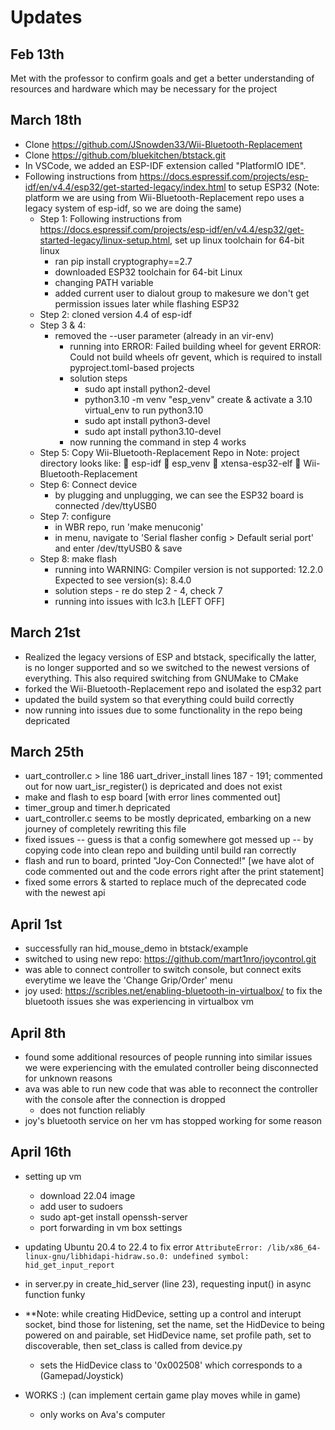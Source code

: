 # Updates

## Feb 13th

Met with the professor to confirm goals and get a better understanding of resources and hardware which may be necessary for the project

## March 18th

- Clone <https://github.com/JSnowden33/Wii-Bluetooth-Replacement>
- Clone <https://github.com/bluekitchen/btstack.git>
- In VSCode, we added an ESP-IDF extension called "PlatformIO IDE".
- Following instructions from <https://docs.espressif.com/projects/esp-idf/en/v4.4/esp32/get-started-legacy/index.html> to setup ESP32 (Note: platform we are using from Wii-Bluetooth-Replacement repo uses a legacy system of esp-idf, so we are doing the same)
  - Step 1: Following instructions from <https://docs.espressif.com/projects/esp-idf/en/v4.4/esp32/get-started-legacy/linux-setup.html>, set up linux toolchain for 64-bit linux
    - ran pip install cryptography==2.7
    - downloaded ESP32 toolchain for 64-bit Linux
    - changing PATH variable
    - added current user to dialout group to makesure we don't get permission issues later
            while flashing ESP32
  - Step 2: cloned version 4.4 of esp-idf
  - Step 3 & 4:
    - removed the --user parameter (already in an vir-env)
      - running into
                ERROR: Failed building wheel for gevent
                ERROR: Could not build wheels ofr gevent, which is required to install pyproject.toml-based projects
      - solution steps
        - sudo apt install python2-devel
        - python3.10 -m venv "esp_venv"
                    create & activate a 3.10 virtual_env to run python3.10
        - sudo apt install python3-devel
        - sudo apt install python3.10-devel
      - now running the command in step 4 works
  - Step 5: Copy Wii-Bluetooth-Replacement Repo in
        Note: project directory looks like:
             esp-idf   esp_venv   xtensa-esp32-elf   Wii-Bluetooth-Replacement
  - Step 6: Connect device
    - by plugging and unplugging, we can see the ESP32 board is connected /dev/ttyUSB0
  - Step 7: configure
    - in WBR repo, run 'make menuconig'
    - in menu, navigate to 'Serial flasher config > Default serial port' and enter /dev/ttyUSB0 & save
  - Step 8: make flash
    - running into
            WARNING: Compiler version is not supported: 12.2.0
            Expected to see version(s): 8.4.0
    - solution steps - re do step 2 - 4, check 7
    - running into issues with lc3.h [LEFT OFF]

## March 21st

- Realized the legacy versions of ESP and btstack, specifically the latter, is no longer supported and so we switched to the newest versions of everything. This also required switching from GNUMake to CMake
- forked the Wii-Bluetooth-Replacement repo and isolated the esp32 part
- updated the build system so that everything could build correctly
- now running into issues due to some functionality in the repo being depricated

## March 25th

- uart_controller.c > line 186 uart_driver_install
    lines 187 - 191; commented out for now
    uart_isr_register() is depricated and does not exist
- make and flash to esp board [with error lines commented out]
- timer_group and timer.h depricated
- uart_controller.c seems to be mostly depricated, embarking on a new journey of completely rewriting this file
- fixed issues -- guess is that a config somewhere got messed up -- by copying code into clean repo and building until build ran correctly
- flash and run to board, printed "Joy-Con Connected!"
    [we have alot of code commented out and the code errors right after the print statement]
- fixed some errors & started to replace much of the deprecated code with the newest api

## April 1st

- successfully ran hid_mouse_demo in btstack/example
- switched to using new repo: <https://github.com/mart1nro/joycontrol.git>
- was able to connect controller to switch console, but connect exits everytime we leave
    the 'Change Grip/Order' menu
- joy used: <https://scribles.net/enabling-bluetooth-in-virtualbox/>
    to fix the bluetooth issues she was experiencing in virtualbox vm

## April 8th

- found some additional resources of people running into similar issues we were experiencing with the emulated controller being disconnected for unknown reasons
- ava was able to run new code that was able to reconnect the controller with the console after the connection is dropped
  - does not function reliably
- joy's bluetooth service on her vm has stopped working for some reason

## April 16th

- setting up vm
  - download 22.04 image
  - add user to sudoers
  - sudo apt-get install openssh-server
  - port forwarding in vm box settings
- updating Ubuntu 20.4 to 22.4 to fix error
    `AttributeError: /lib/x86_64-linux-gnu/libhidapi-hidraw.so.0: undefined symbol: hid_get_input_report`
- in server.py in create_hid_server (line 23), requesting input() in async function funky
- **Note: while creating HidDevice, setting up a control and interupt socket, bind those for listening, set the name, set the HidDevice to being powered on and pairable, set HidDevice name, set profile path, set to discoverable, then set_class is called from device.py
  - sets the HidDevice class to '0x002508' which corresponds to a (Gamepad/Joystick)

- WORKS :) (can implement certain game play moves while in game)
  - only works on Ava's computer

